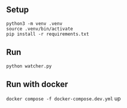 ## Setup

```
python3 -m venv .venv
source .venv/bin/activate
pip install -r requirements.txt
```

## Run

`python watcher.py`

## Run with docker

`docker compose -f docker-compose.dev.yml` up

